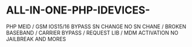 # ALL-IN-ONE-PHP-IDEVICES-
PHP MEID / GSM  IOS15/16 BYPASS SN CHANGE NO SN CHANE / BROKEN BASEBAND / CARRIER  BYPASS /  REQUEST LIB / MDM ACTIVATION NO JAILBREAK AND MORES
